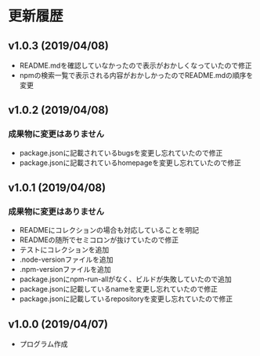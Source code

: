 # 更新履歴

## v1.0.3 (2019/04/08)
- README.mdを確認していなかったので表示がおかしくなっていたので修正
- npmの検索一覧で表示される内容がおかしかったのでREADME.mdの順序を変更

## v1.0.2 (2019/04/08)
### 成果物に変更はありません
- package.jsonに記載されているbugsを変更し忘れていたので修正
- package.jsonに記載されているhomepageを変更し忘れていたので修正

## v1.0.1 (2019/04/08)
### 成果物に変更はありません
- READMEにコレクションの場合も対応していることを明記
- READMEの随所でセミコロンが抜けていたので修正
- テストにコレクションを追加
- .node-versionファイルを追加
- .npm-versionファイルを追加
- package.jsonにnpm-run-allがなく、ビルドが失敗していたので追加
- package.jsonに記載しているnameを変更し忘れていたので修正
- package.jsonに記載しているrepositoryを変更し忘れていたので修正

## v1.0.0 (2019/04/07)
- プログラム作成
